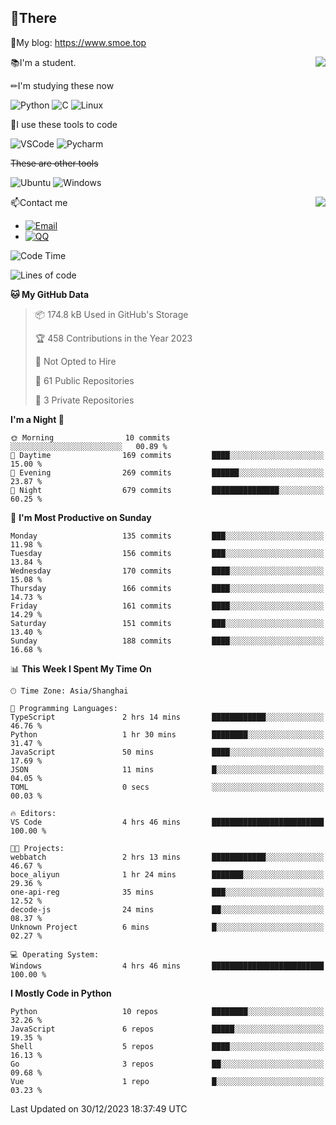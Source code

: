 
## 👏There

📰My blog: https://www.smoe.top

<img align="right" src="https://github-readme-stats.vercel.app/api/top-langs/?username=AkashiCoin"/>


📚I'm a student.

✏I'm studying these now

![Python](https://img.shields.io/badge/-Python-blue?style=flat-square&logo=Python&logoColor=fff)
![C](https://img.shields.io/badge/-C-585858?style=flat-square&logo=C&logoColor=fff)
![Linux](https://img.shields.io/badge/-Linux-black?style=flat-square&logo=Linux&logoColor=fff)

🔨I use these tools to code

![VSCode](https://img.shields.io/badge/-VSCode-blue?style=flat-square&logo=visualstudiocode&logoColor=fff)
![Pycharm](https://img.shields.io/badge/-Pycharm-green?style=flat-square&logo=pycharm&logoColor=fff)

 ~~These are other tools~~

![Ubuntu](https://img.shields.io/badge/-Ubuntu-orange?style=flat-square&logo=Ubuntu&logoColor=fff)
![Windows](https://img.shields.io/badge/-Windows-blue?style=flat-square&logo=Windows&logoColor=fff)

<img align="right" src="https://github-readme-stats.vercel.app/api?username=AkashiCoin" />


📫Contact me

* [![Email](https://img.shields.io/badge/Email-l1040186796@gmail.com-1?style=social&logoColor=fff)](mailto:l1040186796@gmail.com)
* [![QQ](https://img.shields.io/badge/QQ-1040186796-1?style=social&logoColor=fff)](tencent://AddContact/?fromId=45&fromSubId=1&subcmd=all&uin=1040186796&website=www.oicqzone.com)

<!--START_SECTION:waka-->
![Code Time](http://img.shields.io/badge/Code%20Time-1%2C097%20hrs%2026%20mins-blue)

![Lines of code](https://img.shields.io/badge/From%20Hello%20World%20I%27ve%20Written-280.0%20thousand%20lines%20of%20code-blue)

**🐱 My GitHub Data** 

> 📦 174.8 kB Used in GitHub's Storage 
 > 
> 🏆 458 Contributions in the Year 2023
 > 
> 🚫 Not Opted to Hire
 > 
> 📜 61 Public Repositories 
 > 
> 🔑 3 Private Repositories 
 > 
**I'm a Night 🦉** 

```text
🌞 Morning                10 commits          ░░░░░░░░░░░░░░░░░░░░░░░░░   00.89 % 
🌆 Daytime                169 commits         ████░░░░░░░░░░░░░░░░░░░░░   15.00 % 
🌃 Evening                269 commits         ██████░░░░░░░░░░░░░░░░░░░   23.87 % 
🌙 Night                  679 commits         ███████████████░░░░░░░░░░   60.25 % 
```
📅 **I'm Most Productive on Sunday** 

```text
Monday                   135 commits         ███░░░░░░░░░░░░░░░░░░░░░░   11.98 % 
Tuesday                  156 commits         ███░░░░░░░░░░░░░░░░░░░░░░   13.84 % 
Wednesday                170 commits         ████░░░░░░░░░░░░░░░░░░░░░   15.08 % 
Thursday                 166 commits         ████░░░░░░░░░░░░░░░░░░░░░   14.73 % 
Friday                   161 commits         ████░░░░░░░░░░░░░░░░░░░░░   14.29 % 
Saturday                 151 commits         ███░░░░░░░░░░░░░░░░░░░░░░   13.40 % 
Sunday                   188 commits         ████░░░░░░░░░░░░░░░░░░░░░   16.68 % 
```


📊 **This Week I Spent My Time On** 

```text
🕑︎ Time Zone: Asia/Shanghai

💬 Programming Languages: 
TypeScript               2 hrs 14 mins       ████████████░░░░░░░░░░░░░   46.76 % 
Python                   1 hr 30 mins        ████████░░░░░░░░░░░░░░░░░   31.47 % 
JavaScript               50 mins             ████░░░░░░░░░░░░░░░░░░░░░   17.69 % 
JSON                     11 mins             █░░░░░░░░░░░░░░░░░░░░░░░░   04.05 % 
TOML                     0 secs              ░░░░░░░░░░░░░░░░░░░░░░░░░   00.03 % 

🔥 Editors: 
VS Code                  4 hrs 46 mins       █████████████████████████   100.00 % 

🐱‍💻 Projects: 
webbatch                 2 hrs 13 mins       ████████████░░░░░░░░░░░░░   46.67 % 
boce_aliyun              1 hr 24 mins        ███████░░░░░░░░░░░░░░░░░░   29.36 % 
one-api-reg              35 mins             ███░░░░░░░░░░░░░░░░░░░░░░   12.52 % 
decode-js                24 mins             ██░░░░░░░░░░░░░░░░░░░░░░░   08.37 % 
Unknown Project          6 mins              █░░░░░░░░░░░░░░░░░░░░░░░░   02.27 % 

💻 Operating System: 
Windows                  4 hrs 46 mins       █████████████████████████   100.00 % 
```

**I Mostly Code in Python** 

```text
Python                   10 repos            ████████░░░░░░░░░░░░░░░░░   32.26 % 
JavaScript               6 repos             █████░░░░░░░░░░░░░░░░░░░░   19.35 % 
Shell                    5 repos             ████░░░░░░░░░░░░░░░░░░░░░   16.13 % 
Go                       3 repos             ██░░░░░░░░░░░░░░░░░░░░░░░   09.68 % 
Vue                      1 repo              █░░░░░░░░░░░░░░░░░░░░░░░░   03.23 % 
```




 Last Updated on 30/12/2023 18:37:49 UTC
<!--END_SECTION:waka-->
